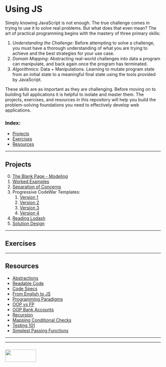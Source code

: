 # Using JS

Simply knowing JavaScript is not enough.  The true challenge comes in trying to use it to solve real problems.  But what does that even mean?  The art of practical programming begins with the mastery of three primary skills:
1. _Understanding the Challenge_:  Before attempting to solve a challenge, you must have a thorough understanding of what you are trying to achieve and the best strategies for your use case.
2. _Domain Mapping_: Abstracting real-world challenges into data a program can manipulate, and back again once the program has terminated.
3. _Algorithmics_: Data + Manipulations. Learning to mutate program state from an initial state to a meaningful final state using the tools provided by JavaScript.

These skills are as important as they are challenging.  Before moving on to building full applications it is helpful to isolate and master them.  The projects, exercises, and resources in this repository will help you build the problem-solving foundations you need to effectively develop web applications.

### Index:
* [Projects](#projects)
* [Exercises](#exercises)
* [Resources](#resources)

___

## Projects

0. [The Blank Page - Modeling]() 
1. [Worked Examples](https://github.com/elewa-academy/worked-examples) 
2. [Separation of Concerns](https://github.com/elewa-academy/separation-of-concerns)
3. Progressive CodeWar Templates:
    1. [Version 1](https://github.com/elewa-academy/codewars-v1)
    2. [Version 2](https://github.com/elewa-academy/codewars-v2)
    3. [Version 3](https://github.com/elewa-academy/codewars-v3)
    4. [Version 4](https://github.com/elewa-academy/codewars-v4)
4. [Reading Lodash](https://github.com/elewa-acaedmy/reading-lodash)
5. [Solution Design](https://elewa-academy.github.io/Solution-Design)

___

## Exercises



___

## Resources

* [Abstractions](https://github.com/elewa-academy/abstractions)
* [Readable Code]()
* [Code Specs](https://github.com/elewa-academy/code-specs)
* [From English to JS](https://github.com/elewa-academy/english-to-js)
* [Programming Paradigms](https://github.com/elewa-academy/programming-paradigms)
* [OOP vs FP]()
* [OOP Bank Accounts](https://github.com/elewa-academy/progressive-bank-objects)
* [Recursion](https://github.com/elewa-academy/recursion)
* [Mapping Conditional Checks](https://github.com/elewa-academy/mapping-conditional-checks)
* [Testing 101](https://github.com/elewa-academy/testing-101)
* [Simplest Passing Functions](https://github.com/elewa-academy/simplest-passing-functions)



___
___
### <a href="http://elewa.education/blog" target="_blank"><img src="https://user-images.githubusercontent.com/18554853/34921062-506450ae-f97d-11e7-875f-6feeb26ad72d.png" width="100" height="40"/></a>


